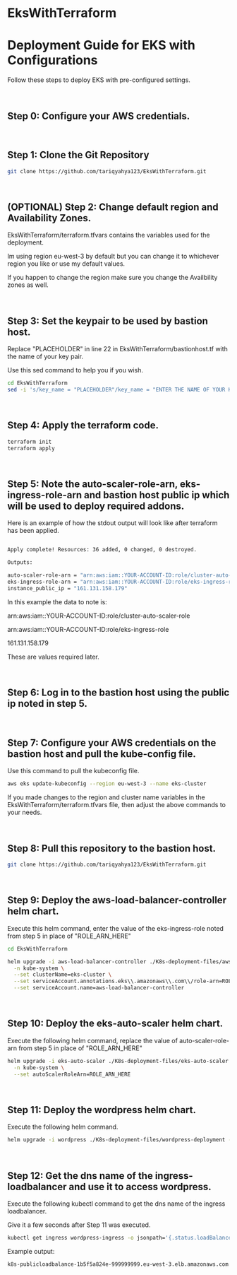 # EksWithTerraform


# Deployment Guide for EKS with Configurations

Follow these steps to deploy EKS with pre-configured settings.

&ensp;
&ensp;

## Step 0: Configure your AWS credentials.



&ensp;




## Step 1: Clone the Git Repository

```bash
git clone https://github.com/tariqyahya123/EksWithTerraform.git
```
&ensp;

## (OPTIONAL) Step 2: Change default region and Availability Zones.

EksWithTerraform/terraform.tfvars contains the variables used for the deployment.

Im using region eu-west-3 by default but you can change it to whichever region you like or use my default values.

If you happen to change the region make sure you change the Availbility zones as well.

&ensp;

## Step 3: Set the keypair to be used by bastion host.

Replace "PLACEHOLDER" in line 22 in EksWithTerraform/bastionhost.tf with the name of your key pair.

Use this sed command to help you if you wish.

```bash
cd EksWithTerraform
sed -i 's/key_name = "PLACEHOLDER"/key_name = "ENTER THE NAME OF YOUR KEY PAIR HERE"/g' bastionhost.tf
```
&ensp;

## Step 4: Apply the terraform code.
```bash
terraform init
terraform apply
```
&ensp;

## Step 5: Note the auto-scaler-role-arn, eks-ingress-role-arn and bastion host public ip which will be used to deploy required addons.

Here is an example of how the stdout output will look like after terraform has been applied.
```bash

Apply complete! Resources: 36 added, 0 changed, 0 destroyed.

Outputs:

auto-scaler-role-arn = "arn:aws:iam::YOUR-ACCOUNT-ID:role/cluster-auto-scaler-role"
eks-ingress-role-arn = "arn:aws:iam::YOUR-ACCOUNT-ID:role/eks-ingress-role"
instance_public_ip = "161.131.158.179"
```

In this example the data to note is: 

arn:aws:iam::YOUR-ACCOUNT-ID:role/cluster-auto-scaler-role

arn:aws:iam::YOUR-ACCOUNT-ID:role/eks-ingress-role

161.131.158.179

These are values required later.

&ensp;

## Step 6: Log in to the bastion host using the public ip noted in step 5.
&ensp;
&ensp;
## Step 7: Configure your AWS credentials on the bastion host and pull the kube-config file.

Use this command to pull the kubeconfig file.


```bash
aws eks update-kubeconfig --region eu-west-3 --name eks-cluster
```

If you made changes to the region and cluster name variables in the EksWithTerraform/terraform.tfvars file, then adjust the above commands to your needs.

&ensp;

## Step 8: Pull this repository to the bastion host.

```bash
git clone https://github.com/tariqyahya123/EksWithTerraform.git
```

&ensp;

## Step 9: Deploy the aws-load-balancer-controller helm chart.

Execute this helm command, enter the value of the eks-ingress-role noted from step 5 in place of "ROLE_ARN_HERE"

```bash
cd EksWithTerraform

helm upgrade -i aws-load-balancer-controller ./K8s-deployment-files/aws-load-balancer-controller \
  -n kube-system \
  --set clusterName=eks-cluster \
  --set serviceAccount.annotations.eks\\.amazonaws\\.com\\/role-arn=ROLE_ARN_HERE \
  --set serviceAccount.name=aws-load-balancer-controller 
```

&ensp;

## Step 10: Deploy the eks-auto-scaler helm chart.

Execute the following helm command, replace the value of auto-scaler-role-arn from step 5 in place of "ROLE_ARN_HERE"

```bash
helm upgrade -i eks-auto-scaler ./K8s-deployment-files/eks-auto-scaler \
  -n kube-system \
  --set autoScalerRoleArn=ROLE_ARN_HERE
```

&ensp;

## Step 11: Deploy the wordpress helm chart.

Execute the following helm command.

```bash
helm upgrade -i wordpress ./K8s-deployment-files/wordpress-deployment -n default
```
&ensp;

## Step 12: Get the dns name of the ingress-loadbalancer and use it to access wordpress.


Execute the following kubectl command to get the dns name of the ingress loadbalancer.

Give it a few seconds after Step 11 was executed.

```bash
kubectl get ingress wordpress-ingress -o jsonpath='{.status.loadBalancer.ingress[0].hostname}' && echo
```

Example output:
```console
k8s-publicloadbalance-1b5f5a824e-999999999.eu-west-3.elb.amazonaws.com
```

